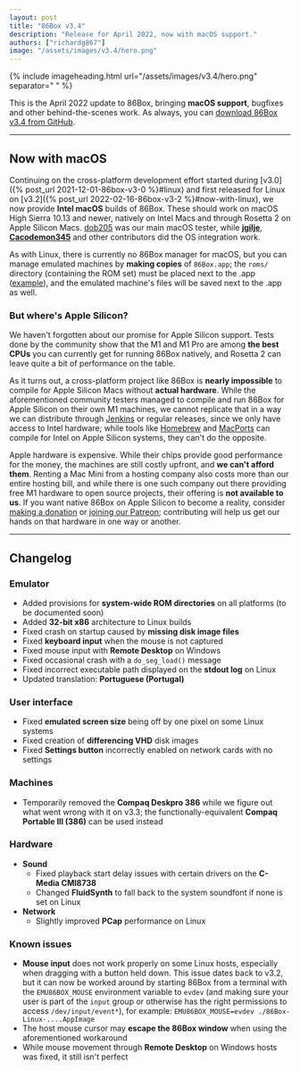 ```yaml
---
layout: post
title: "86Box v3.4"
description: "Release for April 2022, now with macOS support."
authors: ["richardg867"]
image: "/assets/images/v3.4/hero.png"
---
```


{% include imageheading.html url="/assets/images/v3.4/hero.png" separator=" " %}

This is the April 2022 update to 86Box, bringing **macOS support**, bugfixes and other behind-the-scenes work. As always, you can [download 86Box v3.4 from GitHub](https://github.com/86Box/86Box/releases/tag/v3.4).

<hr />

## Now with macOS

Continuing on the cross-platform development effort started during [v3.0]({% post_url 2021-12-01-86box-v3-0 %}#linux) and first released for Linux on [v3.2]({% post_url 2022-02-16-86box-v3-2 %}#now-with-linux), we now provide **Intel macOS** builds of 86Box. These should work on macOS High Sierra 10.13 and newer, natively on Intel Macs and through Rosetta 2 on Apple Silicon Macs. [dob205](https://github.com/dob205) was our main macOS tester, while [**jgilje**](https://github.com/jgilje), [**Cacodemon345**](https://github.com/Cacodemon345) and other contributors did the OS integration work.

As with Linux, there is currently no 86Box manager for macOS, but you can manage emulated machines by **making copies** of `86Box.app`; the `roms/` directory (containing the ROM set) must be placed next to the .app ([example](/assets/images/v3.4/roms.png)\), and the emulated machine's files will be saved next to the .app as well.

### But where's Apple Silicon?

We haven't forgotten about our promise for Apple Silicon support. Tests done by the community show that the M1 and M1 Pro are among **the best CPUs** you can currently get for running 86Box natively, and Rosetta 2 can leave quite a bit of performance on the table.

As it turns out, a cross-platform project like 86Box is **nearly impossible** to compile for Apple Silicon Macs without **actual hardware**. While the aforementioned community testers managed to compile and run 86Box for Apple Silicon on their own M1 machines, we cannot replicate that in a way we can distribute through [Jenkins](https://ci.86box.net/job/86Box/) or regular releases, since we only have access to Intel hardware; while tools like [Homebrew](https://brew.sh) and [MacPorts](https://www.macports.org) can compile for Intel on Apple Silicon systems, they can't do the opposite.

Apple hardware is expensive. While their chips provide good performance for the money, the machines are still costly upfront, and **we can't afford them**. Renting a Mac Mini from a hosting company also costs more than our entire hosting bill, and while there is one such company out there providing free M1 hardware to open source projects, their offering is **not available to us**. If you want native 86Box on Apple Silicon to become a reality, consider [making a donation](https://paypal.me/86Box) or [joining our Patreon](https://www.patreon.com/86box); contributing will help us get our hands on that hardware in one way or another.

<hr />

## Changelog

### Emulator

* Added provisions for **system-wide ROM directories** on all platforms (to be documented soon)
* Added **32-bit x86** architecture to Linux builds
* Fixed crash on startup caused by **missing disk image files**
* Fixed **keyboard input** when the mouse is not captured
* Fixed mouse input with **Remote Desktop** on Windows
* Fixed occasional crash with a `do_seg_load()` message
* Fixed incorrect executable path displayed on the **stdout log** on Linux
* Updated translation: **Portuguese (Portugal)**

### User interface

* Fixed **emulated screen size** being off by one pixel on some Linux systems
* Fixed creation of **differencing VHD** disk images
* Fixed **Settings button** incorrectly enabled on network cards with no settings

### Machines

* Temporarily removed the **Compaq Deskpro 386** while we figure out what went wrong with it on v3.3; the functionally-equivalent **Compaq Portable III (386)** can be used instead

### Hardware

* **Sound**
  * Fixed playback start delay issues with certain drivers on the **C-Media CMI8738**
  * Changed **FluidSynth** to fall back to the system soundfont if none is set on Linux
* **Network**
  * Slightly improved **PCap** performance on Linux

### Known issues

* **Mouse input** does not work properly on some Linux hosts, especially when dragging with a button held down. This issue dates back to v3.2, but it can now be worked around by starting 86Box from a terminal with the `EMU86BOX_MOUSE` environment variable to `evdev` (and making sure your user is part of the `input` group or otherwise has the right permissions to access `/dev/input/event*`), for example: `EMU86BOX_MOUSE=evdev ./86Box-Linux-....AppImage`
* The host mouse cursor may **escape the 86Box window** when using the aforementioned workaround
* While mouse movement through **Remote Desktop** on Windows hosts was fixed, it still isn't perfect
